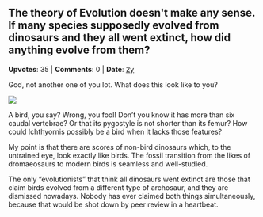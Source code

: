 ## The theory of Evolution doesn't make any sense. If many species supposedly evolved from dinosaurs and they all went extinct, how did anything evolve from them?
    
**Upvotes**: 35 | **Comments**: 0 | **Date**: [2y](https://www.quora.com/The-theory-of-Evolution-doesnt-make-any-sense-If-many-species-supposedly-evolved-from-dinosaurs-and-they-all-went-extinct-how-did-anything-evolve-from-them/answer/Gary-Meaney)

God, not another one of you lot. What does this look like to you?

![](https://qph.fs.quoracdn.net/main-qimg-7ee53896fab281519d43f6f9f8bfd700-lq)

A bird, you say? Wrong, you fool! Don’t you know it has more than six caudal vertebrae? Or that its pygostyle is not shorter than its femur? How could Ichthyornis possibly be a bird when it lacks those features?

My point is that there are scores of non-bird dinosaurs which, to the untrained eye, look exactly like birds. The fossil transition from the likes of dromaeosaurs to modern birds is seamless and well-studied.

The only “evolutionists” that think all dinosaurs went extinct are those that claim birds evolved from a different type of archosaur, and they are dismissed nowadays. Nobody has ever claimed both things simultaneously, because that would be shot down by peer review in a heartbeat.

